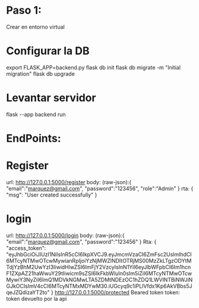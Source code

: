 # Paso 1:
Crear en entorno virtual
# Configurar la DB
export FLASK_APP=backend.py
flask db init
flask db migrate -m "Initial migration"
flask db upgrade
# Levantar servidor
flask --app backend run

# EndPoints:
# Register
url: http://127.0.0.1:5000/register
body: (raw-json):{
    "email":"marquez@gmail.com", "password":"123456", "role":"Admin"
}
rta: {
    "msg": "User created successfully"
}
# login
url: http://127.0.0.1:5000/login
body: (raw-json):{
    "email":"marquez@gmail.com", "password":"123456"
}
Rta: {
    "access_token": "eyJhbGciOiJIUzI1NiIsInR5cCI6IkpXVCJ9.eyJmcmVzaCI6ZmFsc2UsImlhdCI6MTcyNTMwOTcwMywianRpIjoiYzNjMWZlNDItOTRjMS00MzZkLTgzODYtMTdjYzBhM2UwYzI3IiwidHlwZSI6ImFjY2VzcyIsInN1YiI6eyJlbWFpbCI6Im1hcnF1ZXpAZ21haWwuY29tIiwicm9sZSI6IkFkbWluIn0sIm5iZiI6MTcyNTMwOTcwMywiY3NyZiI6ImQ1MDVkNGMwLTA5ZDMtNDEzOC1hZDQ1LWVlNTBiNWJiNGJkOCIsImV4cCI6MTcyNTMxMDYwM30.iUGcyq9c1iPLlVfdx1Kp6AkVBbs5JqeJZQdizaYT2to"
}
http://127.0.0.1:5000/protected
Beared token
token: token devuelto por la api